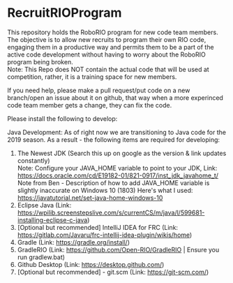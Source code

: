 # RecruitRIOProgram

This repository holds the RoboRIO program for new code team members. The objective is to allow new recruits to program their own RIO code, engaging them in a productive way and permits them to be a part of the active code development without having to worry about the RoboRIO program being broken. <br />
Note: This Repo does NOT contain the actual code that will be used at competition, rather, it is a training space for new members.

If you need help, please make a pull request/put code on a new branch/open an issue about it on github, that way when a more experinced code team member gets a change, they can fix the code.


Please install the following to develop:

Java Development:
As of right now we are transitioning to Java code for the 2019 season. As a result - the following items are required for developing:<br />
1. The Newest JDK (Search this up on google as the version & link updates constantly)<br />
Note: Configure your JAVA_HOME variable to point to your JDK, Link: https://docs.oracle.com/cd/E19182-01/821-0917/inst_jdk_javahome_t/<br/>
Note from Ben - Description of how to add JAVA_HOME variable is slightly inaccurate on Windows 10 (1803)
Here's what I used: https://javatutorial.net/set-java-home-windows-10
2. Eclipse Java (Link: https://wpilib.screenstepslive.com/s/currentCS/m/java/l/599681-installing-eclipse-c-java)<br />
3. [Optional but recommended] IntelliJ IDEA for FRC (Link: https://gitlab.com/Javaru/frc-intellij-idea-plugin/wikis/home)<br />
4. Gradle (Link: https://gradle.org/install/)<br />
5. GradleRIO (Link: https://github.com/Open-RIO/GradleRIO | Ensure you run gradlew.bat)<br />
6. Github Desktop (Link: https://desktop.github.com/)
7. [Optional but recommended] - git.scm (Link: https://git-scm.com/)
